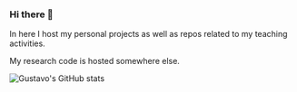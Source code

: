 ### Hi there 👋

In here I host my personal projects as well as repos related to my teaching activities.

My research code is hosted somewhere else.

![Gustavo's GitHub stats](https://github-readme-stats.vercel.app/api?username=gjeuken)

<!--
**gjeuken/gjeuken** is a ✨ _special_ ✨ repository because its `README.md` (this file) appears on your GitHub profile.

Here are some ideas to get you started:

- 🔭 I’m currently working on ...
- 🌱 I’m currently learning ...
- 👯 I’m looking to collaborate on ...
- 🤔 I’m looking for help with ...
- 💬 Ask me about ...
- 📫 How to reach me: ...
- 😄 Pronouns: ...
- ⚡ Fun fact: ...
-->
